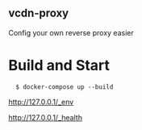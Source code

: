 ## vcdn-proxy

Config your own reverse proxy easier

# Build and Start

```
  $ docker-compose up --build
```

http://127.0.0.1/_env

http://127.0.0.1/_health
